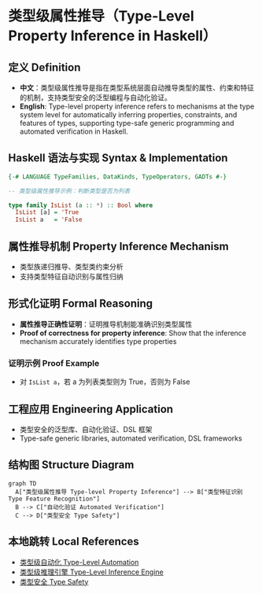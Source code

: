 # 类型级属性推导（Type-Level Property Inference in Haskell）

## 定义 Definition

- **中文**：类型级属性推导是指在类型系统层面自动推导类型的属性、约束和特征的机制，支持类型安全的泛型编程与自动化验证。
- **English**: Type-level property inference refers to mechanisms at the type system level for automatically inferring properties, constraints, and features of types, supporting type-safe generic programming and automated verification in Haskell.

## Haskell 语法与实现 Syntax & Implementation

```haskell
{-# LANGUAGE TypeFamilies, DataKinds, TypeOperators, GADTs #-}

-- 类型级属性推导示例：判断类型是否为列表

type family IsList (a :: *) :: Bool where
  IsList [a] = 'True
  IsList a   = 'False
```

## 属性推导机制 Property Inference Mechanism

- 类型族递归推导、类型类约束分析
- 支持类型特征自动识别与属性归纳

## 形式化证明 Formal Reasoning

- **属性推导正确性证明**：证明推导机制能准确识别类型属性
- **Proof of correctness for property inference**: Show that the inference mechanism accurately identifies type properties

### 证明示例 Proof Example

- 对 `IsList a`，若 a 为列表类型则为 True，否则为 False

## 工程应用 Engineering Application

- 类型安全的泛型库、自动化验证、DSL 框架
- Type-safe generic libraries, automated verification, DSL frameworks

## 结构图 Structure Diagram

```mermaid
graph TD
  A["类型级属性推导 Type-level Property Inference"] --> B["类型特征识别 Type Feature Recognition"]
  B --> C["自动化验证 Automated Verification"]
  C --> D["类型安全 Type Safety"]
```

## 本地跳转 Local References

- [类型级自动化 Type-Level Automation](../27-Type-Level-Automation/01-Type-Level-Automation-in-Haskell.md)
- [类型级推理引擎 Type-Level Inference Engine](../38-Type-Level-Inference-Engine/01-Type-Level-Inference-Engine-in-Haskell.md)
- [类型安全 Type Safety](../14-Type-Safety/01-Type-Safety-in-Haskell.md)
